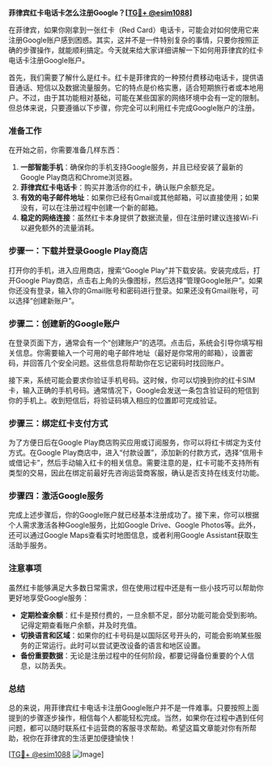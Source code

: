 **菲律宾红卡电话卡怎么注册Google？[[TG💪+ @esim1088](https://t.me/s/esim1088)]**

在菲律宾，如果你刚拿到一张红卡（Red Card）电话卡，可能会对如何使用它来注册Google账户感到困惑。其实，这并不是一件特别复杂的事情，只要你按照正确的步骤操作，就能顺利搞定。今天就来给大家详细讲解一下如何用菲律宾的红卡电话卡注册Google账户。

首先，我们需要了解什么是红卡。红卡是菲律宾的一种预付费移动电话卡，提供语音通话、短信以及数据流量服务。它的特点是价格实惠，适合短期旅行者或本地用户。不过，由于其功能相对基础，可能在某些国家的网络环境中会有一定的限制。但总体来说，只要遵循以下步骤，你完全可以利用红卡完成Google账户的注册。

### 准备工作

在开始之前，你需要准备几样东西：

1. **一部智能手机**：确保你的手机支持Google服务，并且已经安装了最新的Google Play商店和Chrome浏览器。
2. **菲律宾红卡电话卡**：购买并激活你的红卡，确认账户余额充足。
3. **有效的电子邮件地址**：如果你已经有Gmail或其他邮箱，可以直接使用；如果没有，可以在注册过程中创建一个新的邮箱。
4. **稳定的网络连接**：虽然红卡本身提供了数据流量，但在注册时建议连接Wi-Fi以避免额外的流量消耗。

### 步骤一：下载并登录Google Play商店

打开你的手机，进入应用商店，搜索“Google Play”并下载安装。安装完成后，打开Google Play商店，点击右上角的头像图标，然后选择“管理Google账户”。如果你还没有登录，输入你的Gmail账号和密码进行登录。如果还没有Gmail账号，可以选择“创建新账户”。

### 步骤二：创建新的Google账户

在登录页面下方，通常会有一个“创建账户”的选项。点击后，系统会引导你填写相关信息。你需要输入一个可用的电子邮件地址（最好是你常用的邮箱），设置密码，并回答几个安全问题。这些信息将帮助你在忘记密码时找回账户。

接下来，系统可能会要求你验证手机号码。这时候，你可以切换到你的红卡SIM卡，输入正确的手机号码。通常情况下，Google会发送一条包含验证码的短信到你的手机上。收到短信后，将验证码填入相应的位置即可完成验证。

### 步骤三：绑定红卡支付方式

为了方便日后在Google Play商店购买应用或订阅服务，你可以将红卡绑定为支付方式。在Google Play商店中，进入“付款设置”，添加新的付款方式，选择“信用卡或借记卡”，然后手动输入红卡的相关信息。需要注意的是，红卡可能不支持所有类型的交易，因此在绑定前最好先咨询运营商客服，确认是否支持在线支付功能。

### 步骤四：激活Google服务

完成上述步骤后，你的Google账户就已经基本注册成功了。接下来，你可以根据个人需求激活各种Google服务，比如Google Drive、Google Photos等。此外，还可以通过Google Maps查看实时地图信息，或者利用Google Assistant获取生活助手服务。

### 注意事项

虽然红卡能够满足大多数日常需求，但在使用过程中还是有一些小技巧可以帮助你更好地享受Google服务：

- **定期检查余额**：红卡是预付费的，一旦余额不足，部分功能可能会受到影响。记得定期查看账户余额，并及时充值。
- **切换语言和区域**：如果你的红卡号码是以国际区号开头的，可能会影响某些服务的正常运行。此时可以尝试更改设备的语言和地区设置。
- **备份重要数据**：无论是注册过程中的任何阶段，都要记得备份重要的个人信息，以防丢失。

### 总结

总的来说，用菲律宾红卡电话卡注册Google账户并不是一件难事。只要按照上面提到的步骤逐步操作，相信每个人都能轻松完成。当然，如果你在过程中遇到任何问题，都可以随时联系红卡运营商的客服寻求帮助。希望这篇文章能对你有所帮助，祝你在菲律宾的生活更加便捷愉快！

[[TG💪+ @esim1088](https://t.me/s/esim1088) ![Image](https://i.postimg.cc/4NQfJmqS/Snipaste-2025-05-13-00-14-12.png)]